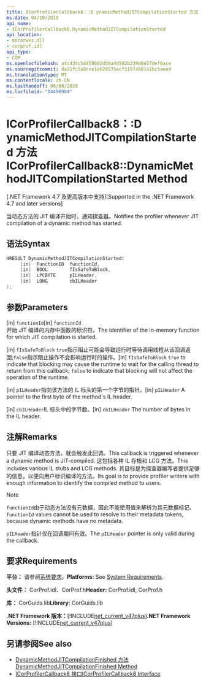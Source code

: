 ```yaml
---
title: ICorProfilerCallback8：:D ynamicMethodJITCompilationStarted 方法
ms.date: 04/10/2018
api_name:
- ICorProfilerCallback8.DynamicMethodJITCompilationStarted
api_location:
- mscorwks.dll
- corprof.idl
api_type:
- COM
ms.openlocfilehash: a4c434c5d458602db8a4d582b239d6e57def6ace
ms.sourcegitcommit: da21fc5a8cce1e028575acf31974681a1bc5aeed
ms.translationtype: MT
ms.contentlocale: zh-CN
ms.lasthandoff: 06/08/2020
ms.locfileid: "84498994"
---
```

# <a name="icorprofilercallback8dynamicmethodjitcompilationstarted-method"></a><span data-ttu-id="abbf3-102">ICorProfilerCallback8：:D ynamicMethodJITCompilationStarted 方法</span><span class="sxs-lookup"><span data-stu-id="abbf3-102">ICorProfilerCallback8::DynamicMethodJITCompilationStarted Method</span></span>
<span data-ttu-id="abbf3-103">[.NET Framework 4.7 及更高版本中支持]</span><span class="sxs-lookup"><span data-stu-id="abbf3-103">[Supported in the .NET Framework 4.7 and later versions]</span></span>  
  
<span data-ttu-id="abbf3-104">当动态方法的 JIT 编译开始时，通知探查器。</span><span class="sxs-lookup"><span data-stu-id="abbf3-104">Notifies the profiler whenever JIT compilation of a dynamic method has started.</span></span>  
  
## <a name="syntax"></a><span data-ttu-id="abbf3-105">语法</span><span class="sxs-lookup"><span data-stu-id="abbf3-105">Syntax</span></span>  
  
```cpp  
HRESULT DynamicMethodJITCompilationStarted(  
     [in]  FunctionID  functionId,
     [in]  BOOL        fIsSafeToBlock,
     [in]  LPCBYTE     pILHeader,
     [in]  LONG        cbILHeader
);  
```  
  
## <a name="parameters"></a><span data-ttu-id="abbf3-106">参数</span><span class="sxs-lookup"><span data-stu-id="abbf3-106">Parameters</span></span>  
<span data-ttu-id="abbf3-107">[in] `functionId`</span><span class="sxs-lookup"><span data-stu-id="abbf3-107">[in] `functionId`</span></span>  
<span data-ttu-id="abbf3-108">开始 JIT 编译的内存中函数的标识符。</span><span class="sxs-lookup"><span data-stu-id="abbf3-108">The identifier of the in-memory function for which JIT compilation is started.</span></span>

<span data-ttu-id="abbf3-109">[in] `fIsSafeToBlock` 
 `true`指示阻止可能会导致运行时等待调用线程从该回调返回;`false`指示阻止操作不会影响运行时的操作。</span><span class="sxs-lookup"><span data-stu-id="abbf3-109">[in] `fIsSafeToBlock`
`true` to indicate that blocking may cause the runtime to wait for the calling thread to return from this callback; `false` to indicate that blocking will not affect the operation of the runtime.</span></span>  

<span data-ttu-id="abbf3-110">[in] `pILHeader`指向该方法的 IL 标头的第一个字节的指针。</span><span class="sxs-lookup"><span data-stu-id="abbf3-110">[in] `pILHeader` A pointer to the first byte of the method's IL header.</span></span>

<span data-ttu-id="abbf3-111">[in] `cbILHeader`IL 标头中的字节数。</span><span class="sxs-lookup"><span data-stu-id="abbf3-111">[in] `cbILHeader` The number of bytes in the IL header.</span></span>

## <a name="remarks"></a><span data-ttu-id="abbf3-112">注解</span><span class="sxs-lookup"><span data-stu-id="abbf3-112">Remarks</span></span>  

<span data-ttu-id="abbf3-113">只要 JIT 编译动态方法，就会触发此回调。</span><span class="sxs-lookup"><span data-stu-id="abbf3-113">This callback is triggered whenever a dynamic method is JIT-compiled.</span></span> <span data-ttu-id="abbf3-114">这包括各种 IL 存根和 LCG 方法。</span><span class="sxs-lookup"><span data-stu-id="abbf3-114">This includes various IL stubs and LCG methods.</span></span> <span data-ttu-id="abbf3-115">其目标是为探查器编写者提供足够的信息，以便向用户标识编译的方法。</span><span class="sxs-lookup"><span data-stu-id="abbf3-115">Its goal is to provide profiler writers with enough information to identify the compiled method to users.</span></span>

> [!NOTE]
> <span data-ttu-id="abbf3-116">`functionId`由于动态方法没有元数据，因此不能使用值来解析为其元数据标记。</span><span class="sxs-lookup"><span data-stu-id="abbf3-116">`functionId` values cannot be used to resolve to their metadata tokens, because dynamic methods have no metadata.</span></span>

<span data-ttu-id="abbf3-117">`pILHeader`指针仅在回调期间有效。</span><span class="sxs-lookup"><span data-stu-id="abbf3-117">The `pILHeader` pointer is only valid during the callback.</span></span>

## <a name="requirements"></a><span data-ttu-id="abbf3-118">要求</span><span class="sxs-lookup"><span data-stu-id="abbf3-118">Requirements</span></span>  
 <span data-ttu-id="abbf3-119">**平台：** 请参阅[系统要求](../../get-started/system-requirements.md)。</span><span class="sxs-lookup"><span data-stu-id="abbf3-119">**Platforms:** See [System Requirements](../../get-started/system-requirements.md).</span></span>  
  
 <span data-ttu-id="abbf3-120">**头文件：** CorProf.idl、CorProf.h</span><span class="sxs-lookup"><span data-stu-id="abbf3-120">**Header:** CorProf.idl, CorProf.h</span></span>  
  
 <span data-ttu-id="abbf3-121">**库：** CorGuids.lib</span><span class="sxs-lookup"><span data-stu-id="abbf3-121">**Library:** CorGuids.lib</span></span>  
  
 <span data-ttu-id="abbf3-122">**.NET Framework 版本：**[!INCLUDE[net_current_v47plus](../../../../includes/net-current-v47plus.md)]</span><span class="sxs-lookup"><span data-stu-id="abbf3-122">**.NET Framework Versions:** [!INCLUDE[net_current_v47plus](../../../../includes/net-current-v47plus.md)]</span></span>  
  
## <a name="see-also"></a><span data-ttu-id="abbf3-123">另请参阅</span><span class="sxs-lookup"><span data-stu-id="abbf3-123">See also</span></span>

- [<span data-ttu-id="abbf3-124">DynamicMethodJITCompilationFinished 方法</span><span class="sxs-lookup"><span data-stu-id="abbf3-124">DynamicMethodJITCompilationFinished Method</span></span>](icorprofilercallback8-dynamicmethodjitcompilationfinished-method.md)
- [<span data-ttu-id="abbf3-125">ICorProfilerCallback8 接口</span><span class="sxs-lookup"><span data-stu-id="abbf3-125">ICorProfilerCallback8 Interface</span></span>](icorprofilercallback8-interface.md)
